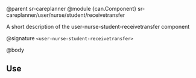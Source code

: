 @parent sr-careplanner
@module {can.Component} sr-careplanner/user/nurse/student/receivetransfer <user-nurse-student-receivetransfer>

A short description of the user-nurse-student-receivetransfer component

@signature `<user-nurse-student-receivetransfer>`

@body

## Use

